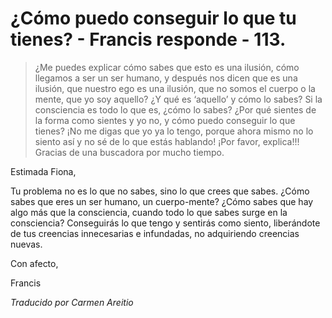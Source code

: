 # ¿Cómo puedo conseguir lo que tu tienes? - Francis responde - 113.

>¿Me puedes explicar cómo sabes que esto es una ilusión, cómo llegamos a ser un ser humano, y después nos dicen que es una ilusión, que nuestro ego es una ilusión, que no somos el cuerpo o la mente, que yo soy aquello? ¿Y qué es ‘aquello’ y cómo lo sabes? Si la consciencia es todo lo que es, ¿cómo lo sabes? ¿Por qué sientes de la forma como sientes y yo no, y cómo puedo conseguir lo que tienes? ¡No me digas que yo ya lo tengo, porque ahora mismo no lo siento así y no sé de lo que estás hablando! ¡Por favor, explica!!! Gracias de una buscadora por mucho tiempo.

Estimada Fiona,

Tu problema no es lo que no sabes, sino lo que crees que sabes. ¿Cómo sabes que eres un ser humano, un cuerpo-mente? ¿Cómo sabes que hay algo más que la consciencia, cuando todo lo que sabes surge en la consciencia? Conseguirás lo que tengo y sentirás como siento, liberándote de tus creencias innecesarias e infundadas, no adquiriendo creencias nuevas.

Con afecto,

Francis

_Traducido por Carmen Areitio_